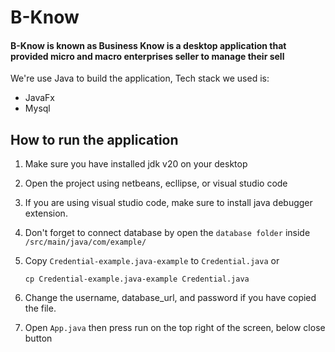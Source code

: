 # B-Know
#### B-Know is known as Business Know is a desktop application that provided micro and macro enterprises seller to manage their sell

We're use Java to build the application, Tech stack we used is:
- JavaFx
- Mysql

## How to run the application
1. Make sure you have installed jdk v20 on your desktop
2. Open the project using netbeans, ecllipse, or visual studio code
3. If you are using visual studio code, make sure to install java debugger extension.
4. Don't forget to connect database by open the `database folder` inside `/src/main/java/com/example/`
5. Copy `Credential-example.java-example` to `Credential.java` or
   
   ```cli
   cp Credential-example.java-example Credential.java
   ```
6. Change the username, database_url, and password if you have copied the file.
7. Open `App.java` then press run on the top right of the screen, below close button
